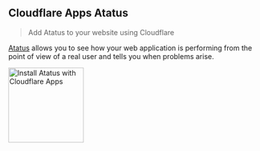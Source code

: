 ## Cloudflare Apps Atatus
>Add Atatus to your website using Cloudflare

[Atatus](https://www.atatus.com/) allows you to see how your web application is performing from the point of view of a real user and tells you when problems arise.

<a href="https://www.cloudflare.com/apps/atatus/install?source=button">
  <img
    src="https://install.eager.io/install-button.png"
    alt="Install Atatus with Cloudflare Apps"
    border="0"
    width="150">
</a>
